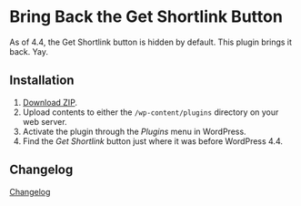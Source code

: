 # Bring Back the Get Shortlink Button

As of 4.4, the Get Shortlink button is hidden by default. This plugin brings it back. Yay.

## Installation

1. [Download ZIP](https://github.com/tfrommen/bring-back-the-get-shortlink-button/archive/master.zip).
1. Upload contents to either the `/wp-content/plugins` directory on your web server.
1. Activate the plugin through the _Plugins_ menu in WordPress.
1. Find the _Get Shortlink_ button just where it was before WordPress 4.4.

## Changelog

[Changelog](CHANGELOG.md)
